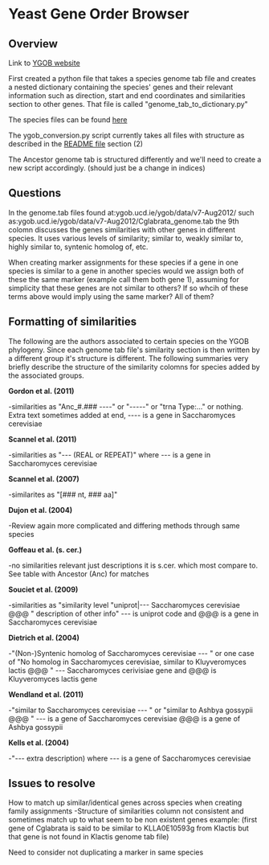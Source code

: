 # Yeast Gene Order Browser

## Overview

Link to [YGOB website](ygob.ucd.ie/ygob/)

First created a python file that takes a species genome tab file and creates a nested dictionary containing the species' genes and their relevant information such as direction, start and end coordinates and similarities section to other genes. That file is called "genome_tab_to_dictionary.py"

The species files can be found [here](ygob.ucd.ie/ygob/data/v7-Aug2012/)

The ygob_conversion.py script currently takes all files with structure as described in the [README file](ygob.ucd.ie/ygob/data/v7-Aug2012/README) section (2) 

The Ancestor genome tab is structured differently and we'll need to create a new script accordingly. (should just be a change in indices)


## Questions

In the genome.tab files found at:ygob.ucd.ie/ygob/data/v7-Aug2012/ such as:ygob.ucd.ie/ygob/data/v7-Aug2012/Cglabrata_genome.tab the 9th colomn discusses the genes similarities with other genes in different species. It uses various levels of similarity; similar to, weakly similar to, highly similar to, syntenic homolog of, etc.

When creating marker assignments for these species if a gene in one species is similar to a gene in another species would we assign both of these the same marker (example call them both gene 1), assuming for simplicity that these genes are not similar to others? If so whcih of these terms above would imply using the same marker? All of them?


## Formatting of similarities

The following are the authors associated to certain species on the YGOB phylogeny. Since each genome tab file's similarity section is then written by a different group it's structure is different. The following summaries very briefly describe the structure of the similarity colomns for species added by the associated groups.


__Gordon et al. (2011)__

-similarities as "Anc_#.### ----" or "-----" or "trna Type:..." or nothing. Extra text sometimes added at end, ---- is a gene in Saccharomyces cerevisiae

__Scannel et al. (2011)__

-similarities as "--- (REAL or REPEAT)" where --- is a gene in Saccharomyces cerevisiae

__Scannel et al. (2007)__

-similarites as "[### nt, ### aa]"

__Dujon et al. (2004)__

-Review again more complicated and differing methods through same species

__Goffeau et al. (s. cer.)__

-no similarities relevant just descriptions it is s.cer. which most compare to. See table with Ancestor (Anc) for matches

__Souciet et al. (2009)__

-similarities as "similarity level "uniprot|--- Saccharomyces cerevisiae @@@ " description of other info" --- is uniprot code and @@@ is a gene in Saccharomyces cerevisiae

__Dietrich et al. (2004)__

-"(Non-)Syntenic homolog of Saccharomyces cerevisiae --- " or one case of "No homolog in Saccharomyces cerevisiae, similar   to Kluyveromyces lactis @@@ "  --- Saccharomyces cerivisiae gene and @@@ is Kluyveromyces lactis gene

__Wendland et al. (2011)__

-"similar to Saccharomyces cerevisiae --- " or "similar to Ashbya gossypii @@@ " --- is a gene of Saccharomyces cerevisiae  @@@ is a gene of Ashbya gossypii

__Kells et al. (2004)__

-"--- extra description) where --- is a gene of Saccharomyces cerevisiae




## Issues to resolve

How to match up similar/identical genes across species when creating family assignments
  -Structure of similarities column not consistent and sometimes match up to what seem to be non existent genes example: (first gene of Cglabrata is said to be similar to KLLA0E10593g from Klactis but that gene is not found in Klactis genome tab file)
  
Need to consider not duplicating a marker in same species


